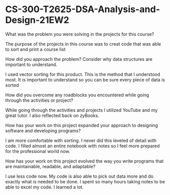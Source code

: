 # CS-300-T2625-DSA-Analysis-and-Design-21EW2

What was the problem you were solving in the projects for this course?

The purpose of the projects in this course was to creat code that was able to sort and print a course list

How did you approach the problem? Consider why data structures are important to understand.

I used vector sorting for this product. This is the method that I understood most. It is important to understand so you can be sure every piece of data is sorted

How did you overcome any roadblocks you encountered while going through the activities or project?

While going through the activities and projects I utilized YouTube and my great tutor. I also reflected back on zyBooks.

How has your work on this project expanded your approach to designing software and developing programs?

I am more comfortable with sorting. I never did this leveled of detail with code. I filled almost an entire notebook with notes so I feel more prepared for the professional world now.

How has your work on this project evolved the way you write programs that are maintainable, readable, and adaptable?

I use less code now. My code is also able to pick out data more and do exactly what is needed to be done. I spent so many hours taking notes to be able to excel my code. I learned a lot.
